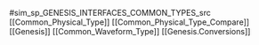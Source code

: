 #sim_sp_GENESIS_INTERFACES_COMMON_TYPES_src
[[Common_Physical_Type]]
[[Common_Physical_Type_Compare]]
[[Genesis]]
[[Common_Waveform_Type]]
[[Genesis.Conversions]]
